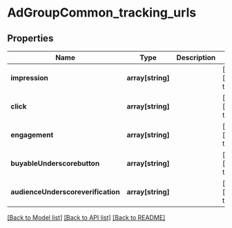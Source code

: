 # AdGroupCommon_tracking_urls

## Properties
Name | Type | Description | Notes
------------ | ------------- | ------------- | -------------
**impression** | **array[string]** |  | [optional] [default to null]
**click** | **array[string]** |  | [optional] [default to null]
**engagement** | **array[string]** |  | [optional] [default to null]
**buyableUnderscorebutton** | **array[string]** |  | [optional] [default to null]
**audienceUnderscoreverification** | **array[string]** |  | [optional] [default to null]

[[Back to Model list]](../README.md#documentation-for-models) [[Back to API list]](../README.md#documentation-for-api-endpoints) [[Back to README]](../README.md)



